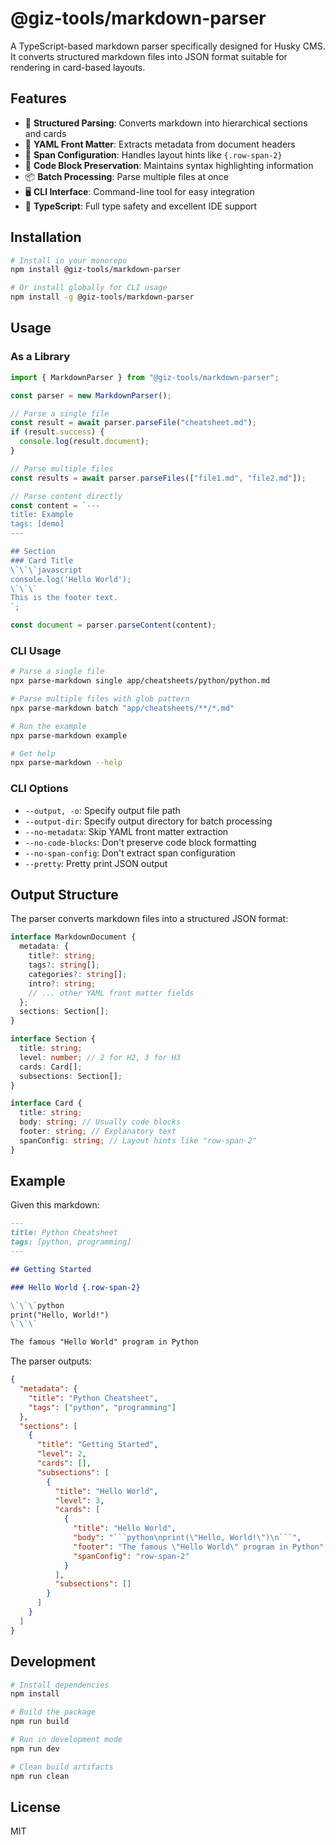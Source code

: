 # @giz-tools/markdown-parser

A TypeScript-based markdown parser specifically designed for Husky CMS. It converts structured markdown files into JSON format suitable for rendering in card-based layouts.

## Features

- 🎯 **Structured Parsing**: Converts markdown into hierarchical sections and cards
- 📝 **YAML Front Matter**: Extracts metadata from document headers
- 🎨 **Span Configuration**: Handles layout hints like `{.row-span-2}`
- 🔧 **Code Block Preservation**: Maintains syntax highlighting information
- 📦 **Batch Processing**: Parse multiple files at once
- 🖥️ **CLI Interface**: Command-line tool for easy integration
- 🎨 **TypeScript**: Full type safety and excellent IDE support

## Installation

```bash
# Install in your monorepo
npm install @giz-tools/markdown-parser

# Or install globally for CLI usage
npm install -g @giz-tools/markdown-parser
```

## Usage

### As a Library

```typescript
import { MarkdownParser } from "@giz-tools/markdown-parser";

const parser = new MarkdownParser();

// Parse a single file
const result = await parser.parseFile("cheatsheet.md");
if (result.success) {
  console.log(result.document);
}

// Parse multiple files
const results = await parser.parseFiles(["file1.md", "file2.md"]);

// Parse content directly
const content = `---
title: Example
tags: [demo]
---

## Section
### Card Title
\`\`\`javascript
console.log('Hello World');
\`\`\`
This is the footer text.
`;

const document = parser.parseContent(content);
```

### CLI Usage

```bash
# Parse a single file
npx parse-markdown single app/cheatsheets/python/python.md

# Parse multiple files with glob pattern
npx parse-markdown batch "app/cheatsheets/**/*.md"

# Run the example
npx parse-markdown example

# Get help
npx parse-markdown --help
```

### CLI Options

- `--output, -o`: Specify output file path
- `--output-dir`: Specify output directory for batch processing
- `--no-metadata`: Skip YAML front matter extraction
- `--no-code-blocks`: Don't preserve code block formatting
- `--no-span-config`: Don't extract span configuration
- `--pretty`: Pretty print JSON output

## Output Structure

The parser converts markdown files into a structured JSON format:

```typescript
interface MarkdownDocument {
  metadata: {
    title?: string;
    tags?: string[];
    categories?: string[];
    intro?: string;
    // ... other YAML front matter fields
  };
  sections: Section[];
}

interface Section {
  title: string;
  level: number; // 2 for H2, 3 for H3
  cards: Card[];
  subsections: Section[];
}

interface Card {
  title: string;
  body: string; // Usually code blocks
  footer: string; // Explanatory text
  spanConfig: string; // Layout hints like "row-span-2"
}
```

## Example

Given this markdown:

```markdown
---
title: Python Cheatsheet
tags: [python, programming]
---

## Getting Started

### Hello World {.row-span-2}

\`\`\`python
print("Hello, World!")
\`\`\`

The famous "Hello World" program in Python
```

The parser outputs:

````json
{
  "metadata": {
    "title": "Python Cheatsheet",
    "tags": ["python", "programming"]
  },
  "sections": [
    {
      "title": "Getting Started",
      "level": 2,
      "cards": [],
      "subsections": [
        {
          "title": "Hello World",
          "level": 3,
          "cards": [
            {
              "title": "Hello World",
              "body": "```python\nprint(\"Hello, World!\")\n```",
              "footer": "The famous \"Hello World\" program in Python",
              "spanConfig": "row-span-2"
            }
          ],
          "subsections": []
        }
      ]
    }
  ]
}
````

## Development

```bash
# Install dependencies
npm install

# Build the package
npm run build

# Run in development mode
npm run dev

# Clean build artifacts
npm run clean
```

## License

MIT
